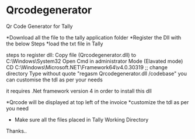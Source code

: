 # Qrcodegenerator
Qr Code Generator for Tally


*Download all the file to the tally application folder
*Register the Dll with the below Steps
*load the txt file in Tally 


steps to register dll:
Copy file (Qrcodegenerator.dll) to C:\Windows\System32
Open Cmd in administrator Mode (Elavated mode)
CD C:\Windows\Microsoft.NET\Framework64\v4.0.30319 ;; change directory
Type without quote "regasm Qrcodegenerator.dll /codebase"
you can customise the tdl as per your needs

it requires .Net framework version 4 in order to install this dll

*Qrcode will be displayed at top left of the invoice
*customize the tdl as per you need
* Make sure all the files placed in Tally Working Directory

Thanks..
